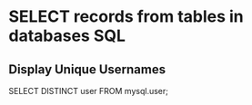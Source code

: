 # SELECT records from tables in databases SQL

## Display Unique Usernames

SELECT DISTINCT user FROM mysql.user;
